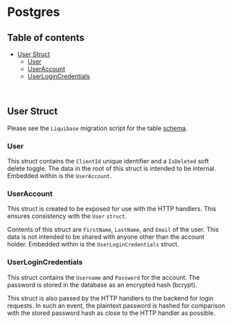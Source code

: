 # Postgres

## Table of contents

- [User Struct](#user-struct)
    - [User](#user)
    - [UserAccount](#useraccount)
    - [UserLoginCredentials](#userlogincredentials)

<br/>

## User Struct

Please see the `Liquibase` migration script for the table [schema](../../../SQL/README.md).

### User

This struct contains the `ClientId` unique identifier and a `IsDeleted` soft delete toggle. The data
in the root of this struct is intended to be internal. Embedded within is the `UserAccount`.

### UserAccount

This struct is created to be exposed for use with the HTTP handlers. This ensures consistency with the
`User` `struct`.

Contents of this struct are `FirstName`, `LastName`, and `Email` of the user. This data is not intended
to be shared with anyone other than the account holder. Embedded within is the `UserLoginCredentials`
struct.

### UserLoginCredentials

This struct contains the `Username` and `Password` for the account. The password is stored in the database
as an encrypted hash (bcrypt).

This struct is also passed by the HTTP handlers to the backend for login requests. In such an event,
the plaintext password is hashed for comparison with the stored password hash as close to the HTTP handler
as possible.
